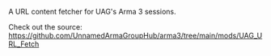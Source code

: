 A URL content fetcher for UAG's Arma 3 sessions.

Check out the source: https://github.com/UnnamedArmaGroupHub/arma3/tree/main/mods/UAG_URL_Fetch
